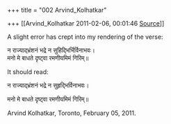 +++
title = "002 Arvind_Kolhatkar"

+++
[[Arvind_Kolhatkar	2011-02-06, 00:01:46 [Source](https://groups.google.com/g/samskrita/c/ZKlZE2y0ryQ)]]



A slight error has crept into my rendering of the verse:

न राज्याद्भ्रंशनं भद्रे न सुहिद्भिर्भिर्विनाभवः।  
मनो मे बाधते दृष्ट्वा रमणीयमिमं गिरिम्॥

It should read:

न राज्याद्भ्रंशनं भद्रे न सुहृद्भिर्विनाभवः।

  
मनो मे बाधते दृष्ट्वा रमणीयमिमं गिरिम्॥

Arvind Kolhatkar, Toronto, February 05, 2011.

